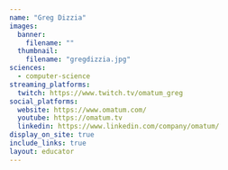 ```yaml
---
name: "Greg Dizzia"
images:
  banner:
    filename: ""
  thumbnail:
    filename: "gregdizzia.jpg"
sciences:
  - computer-science
streaming_platforms:
  twitch: https://www.twitch.tv/omatum_greg
social_platforms:
  website: https://www.omatum.com/
  youtube: https://omatum.tv
  linkedin: https://www.linkedin.com/company/omatum/
display_on_site: true
include_links: true
layout: educator
---
```

